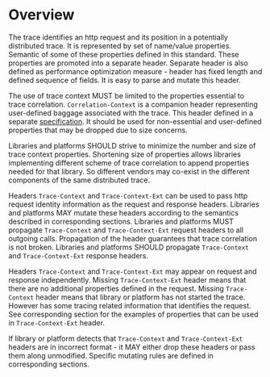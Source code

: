 # Overview

The trace identifies an http request and its position in a potentially distributed trace. It is represented by set of name/value properties. Semantic of some of these properties defined in this standard. These properties are promoted into a separate header. Separate header is also defined as performance optimization measure - header has fixed length and defined sequence of fields. It is easy to parse and mutate this header.

The use of trace context MUST be limited to the properties essential to trace correlation. `Correlation-Context` is a companion header representing user-defined baggage associated with the trace. This header defined in a separate [specification](https://github.com/w3c/distributed-tracing/blob/master/report-correlation-context.html). It should be used for non-essential and user-defined properties that may be dropped due to size concerns. 

Libraries and platforms SHOULD strive to minimize the number and size of trace context properties. Shortening size of properties allows libraries implementing different scheme of trace correlation to append properties needed for that library. So different vendors may co-exist in the different components of the same distributed trace.

Headers `Trace-Context` and `Trace-Context-Ext` can be used to pass http request identity information as the request and response headers. Libraries and platforms MAY mutate these headers according to the semantics described in corresponding sections. Libraries and platforms MUST propagate `Trace-Context` and `Trace-Context-Ext` request headers to all outgoing calls. Propagation of the header guarantees that trace correlation is not broken. Libraries and platforms SHOULD propagate `Trace-Context` and `Trace-Context-Ext` response headers.

Headers `Trace-Context` and `Trace-Context-Ext` may appear on request and response independently. Missing `Trace-Context-Ext` header means that there are no additional properties defined in the request. Missing `Trace-Context` header means that library or platform has not started the trace. However has some tracing related information that identifies the request. See corresponding section for the examples of properties that can be used in `Trace-Context-Ext` header.

If library or platform detects that `Trace-Context` and `Trace-Context-Ext` headers are in incorrect format - it MAY either drop these headers or pass them along unmodified. Specific mutating rules are defined in corresponding sections.